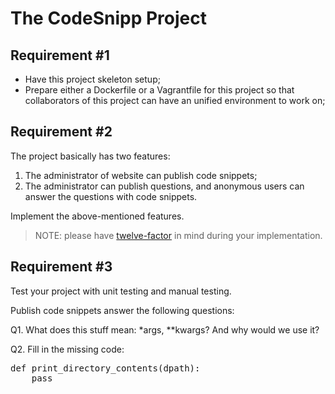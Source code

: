 # The CodeSnipp Project

## Requirement #1

* Have this project skeleton setup;
* Prepare either a Dockerfile or a Vagrantfile for this project so that collaborators of this project can have an unified environment to work on;

## Requirement #2 

The project basically has two features:

1. The administrator of website can publish code snippets;
2. The administrator can publish questions, and anonymous users can answer the questions with code snippets. 

Implement the above-mentioned features.

> NOTE: please have [twelve-factor](http://12factor.net/) in mind during your implementation.

## Requirement #3

Test your project with unit testing and manual testing.

Publish code snippets answer the following questions:

Q1. What does this stuff mean: *args, **kwargs? And why would we use it?

Q2. Fill in the missing code:

<pre>
def print_directory_contents(dpath):
    pass
</pre>